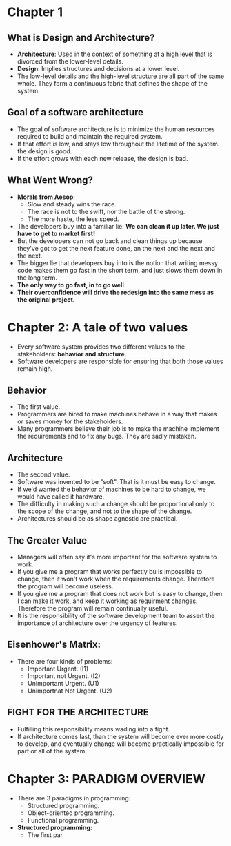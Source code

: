 # Chapter 1

## What is Design and Architecture?
- **Architecture**: Used in the context of something at a high level that is divorced from the lower-level details.
- **Design**: Implies structures and decisions at a lower level.
- The low-level details and the high-level structure are all part of the same whole. They form a continuous fabric that defines the shape of the system.

## Goal of a software architecture
- The goal of software architecture is to minimize the human resources required to build and maintain the required system.
- If that effort is low, and stays low throughout the lifetime of the system. the design is good.
- If the effort grows with each new release, the design is bad.

## What Went Wrong?
- **Morals from Aesop**:
  - Slow and steady wins the race.
  - The race is not to the swift, nor the battle of the strong.
  - The more haste, the less speed.
- The developers buy into a familiar lie: **We can clean it up later. We just have to get to market first!**
- But the developers can not go back and clean things up because they've got to get the next feature done, an the next and the next and the next.
- The bigger lie that developers buy into is the notion that writing messy code makes them go fast in the short term, and just slows them down in the long term.
- **The only way to go fast, in to go well**.
- **Their overconfidence will drive the redesign into the same mess as the original project.**


# Chapter 2: A tale of two values
- Every software system provides two different values to the stakeholders: **behavior and structure**.
- Software developers are responsible for ensuring that both those values remain high.

## Behavior
- The first value.
- Programmers are hired to make machines behave in a way that makes or saves money for the stakeholders.
- Many programmers believe their job is to make the machine implement the requirements and to fix any bugs. They are sadly mistaken.

## Architecture
- The second value.
- Software was invented to be "soft". That is it must be easy to change.
- If we'd wanted the behavior of machines to be hard to change, we would have called it hardware.
- The difficulty in making such a change should be proportional only to the scope of the change, and not to the shape of the change.
- Architectures should be as shape agnostic are practical.

## The Greater Value
- Managers will often say it's more important for the software system to work.
- If you give me a program that works perfectly bu is impossible to change, then it won't work when the requirements change. Therefore the program will become useless.
- If you give me a program that does not work but is easy to change, then I can make it work, and keep it working as requirment changes. Therefore the program will remain continually useful.
- It is the responsibility of the software development team to assert the importance of architecture over the urgency of features.

## Eisenhower's Matrix:
- There are four kinds of problems: 
  - Important Urgent. (I1)
  - Important not Urgent. (I2)
  - Unimportant Urgent. (U1)
  - Unimportnat Not Urgent. (U2) 
  
## FIGHT FOR THE ARCHITECTURE  
- Fulfilling this responsibility means wading into a fight.
- If architecture comes last, than the system will become ever more costly to develop, and eventually change will become practically impossible for part or all of the system.

# Chapter 3: PARADIGM OVERVIEW
- There are 3 paradigms in programming:
  - Structured programming.
  - Object-oriented programming.
  - Functional programming.
- **Structured programming:**
  - The first par